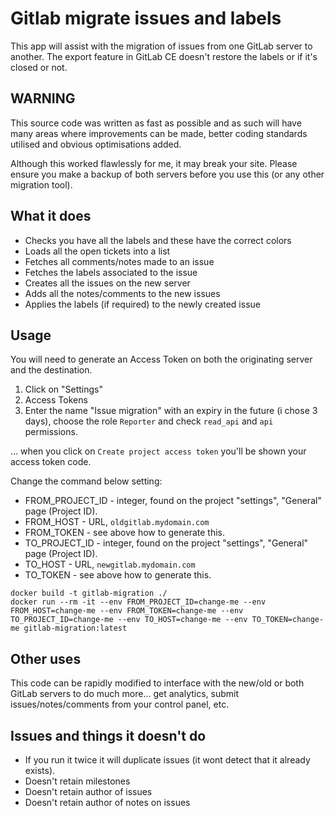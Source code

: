 # Gitlab migrate issues and labels

This app will assist with the migration of issues from one GitLab server to another. The export feature in GitLab CE doesn't restore the labels or if it's closed or not.

## WARNING

This source code was written as fast as possible and as such will have many areas where improvements can be made, better coding standards utilised and obvious optimisations added.

Although this worked flawlessly for me, it may break your site. Please ensure you make a backup of both servers before you use this (or any other migration tool).

## What it does

- Checks you have all the labels and these have the correct colors
- Loads all the open tickets into a list
- Fetches all comments/notes made to an issue
- Fetches the labels associated to the issue
- Creates all the issues on the new server
- Adds all the notes/comments to the new issues
- Applies the labels (if required) to the newly created issue

## Usage

You will need to generate an Access Token on both the originating server and the destination.

1. Click on "Settings"
2. Access Tokens
3. Enter the name "Issue migration" with an expiry in the future (i chose 3 days), choose the role `Reporter` and check `read_api` and `api` permissions.

... when you click on `Create project access token` you'll be shown your access token code.

Change the command below setting:

- FROM_PROJECT_ID - integer, found on the project "settings", "General" page (Project ID). 
- FROM_HOST - URL, `oldgitlab.mydomain.com`
- FROM_TOKEN - see above how to generate this.
- TO_PROJECT_ID - integer, found on the project "settings", "General" page (Project ID). 
- TO_HOST - URL, `newgitlab.mydomain.com`
- TO_TOKEN - see above how to generate this.

```
docker build -t gitlab-migration ./
docker run --rm -it --env FROM_PROJECT_ID=change-me --env FROM_HOST=change-me --env FROM_TOKEN=change-me --env TO_PROJECT_ID=change-me --env TO_HOST=change-me --env TO_TOKEN=change-me gitlab-migration:latest
```

## Other uses

This code can be rapidly modified to interface with the new/old or both GitLab servers to do much more... get analytics, submit issues/notes/comments from your control panel, etc.

## Issues and things it doesn't do

- If you run it twice it will duplicate issues (it wont detect that it already exists).
- Doesn't retain milestones
- Doesn't retain author of issues
- Doesn't retain author of notes on issues
